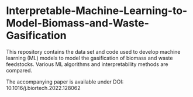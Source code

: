 # Interpretable-Machine-Learning-to-Model-Biomass-and-Waste-Gasification

This repository contains the data set and code used to develop machine learning (ML) models to model the gasification of biomass and waste feedstocks. Various ML algorithms and interpretability methods are compared.

The accompanying paper is available under DOI: 10.1016/j.biortech.2022.128062
